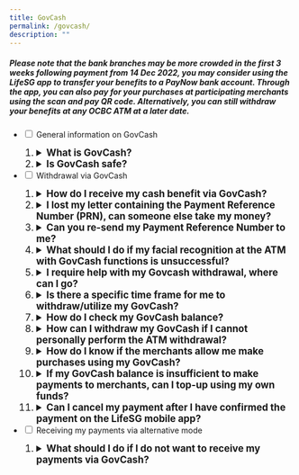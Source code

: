 ```yaml
---
title: GovCash
permalink: /govcash/
description: ""
---
```

##### Please note that the bank branches may be more crowded in the first 3 weeks following payment from 14 Dec 2022, you may consider using the LifeSG app to transfer your benefits to a PayNow bank account. Through the app, you can also pay for your purchases at participating merchants using the scan and pay QR code. Alternatively, you can still withdraw your benefits at any OCBC ATM at a later date.

<ul class="jekyllcodex_accordion">
  <li>
    <input type="checkbox" id="accordion1">
    <label for="accordion1">General information on GovCash</label>
    <div>
       <ol>
        <li class="Numbering" style="font-size:17px"><details>
		<summary><b>What is GovCash?</b></summary><br>GovCash is a payment mode that allows Singapore citizens to receive their benefits from Government agencies more quickly and conveniently. Singaporeans can withdraw their Government benefits in cash from over 500 OCBC ATMS located across Singapore. <br><br>
Previously, cheque recipients would have to deposit the cheques or encash them over the bank counters. GovCash allows them to receive their benefits at the OCBC ATM immediately at any time of the day. They are no longer restricted by the bank's operating hours. Singaporeans who prefer to seek assistance with their GovCash withdrawals can visit the ATMs located within OCBC's branches during operating hours, where OCBC Digital Ambassadors will be present to guide them. In addition, GovCash also allows recipients to use the scan-and-pay function and PayNow transfer option through the LifeSG mobile app.<br><br>
Click <a class="hyperlink" href="/files/GC insert AP.pdf">here </a>for the step-by-step guide. <br><br>
					<br><br>
</details></li>
<li class="Numbering" style="font-size:17px"><details><summary><b>Is GovCash safe?</b></summary><br>GovCash is as secure as receiving payments via cheque. It adopts the Singpass Face Verification technology to authenticate users, including a liveness-detection capability that blocks the use of photographs, videos or masks during the verification process. Users are also required to key in their unique 8-digit Payment Reference Number (PRN) during the withdrawal of the Government payout at the OCBC ATMs. <br></details></li> 
			</ol>
    </div>
	</li>  
  <li>
    <input type="checkbox" id="accordion2">
    <label for="accordion2">Withdrawal via GovCash</label>
    <div>
       <ol>
				  <li class="Numbering" style="font-size:17px"><details><summary><b>How do I receive my cash benefit via GovCash?</b></summary><br>You can transfer your benefits to your PayNow-NRIC-linked bank account or make payments to merchants by scanning their PayNow or NETS QR code using the LifeSG app.<br><br> The LifeSG app can be downloaded from the Apple App store or Google Play Store. <br><Br>Alternatively, you can withdraw your cash payout at OCBC ATMs islandwide. You just need to enter:<br><br>
						a) Your unique 8-digit Payment Reference Number (PRN)<br>
						b) Your NRIC number; and<br>
						c)	pass the facial verification<br><br>
You do not need to have an OCBC bank account to use this service. <br><br>
						You will receive the PRN via a letter and your Singpass app (if any) or SMS after AP Cash has been paid. You can also log into the <a href="https://www.govpayouts.gov.sg/cds/ap/login" class="hyperlink">e-services</a> with your Singpass to view your PRN by selecting “GovCash PRN” that is found at the menu on the left. This will only be available after the payment has been made.<br><br> You may refer to the <a class="hyperlink" href="/files/GC insert AP.pdf">step-by-step guide </a>for detailed instructions on ways you can utilise your GovCash benefits.  <br><br>
</details></li>
				  <li class="Numbering" style="font-size:17px"><details><summary><b>I lost my letter containing the Payment Reference Number (PRN), can someone else take my money?</b></summary><br>It is not possible to withdraw the money with just the Payment Reference Number as GovCash uses the Singpass Face Verification technology to authenticate users during the withdrawal of the Government benefits from OCBC ATMs. The Face Verification technology incorporates a liveness-detection capability that blocks the use of photographs, videos or masks during the verification process. <br><br>
						This security feature prevents any fraudulent withdrawal of the Government benefit by third party using photographs or videos belonging to the beneficiary and ensuring only the eligible Singaporean can perform the withdrawal of his or her Government benefit.
<br><br> 
</details></li>
				  <li class="Numbering" style="font-size:17px"><details><summary><b>Can you re-send my Payment Reference Number to me?</b></summary><br>You can log into the <a href="https://www.govpayouts.gov.sg/cds/ap/login" class="hyperlink">e-services</a> with your Singpass to view your PRN by selecting “GovCash PRN” that is found at the menu on the left. This will only be available after the payment has been made through GovCash.<br><br>
</details></li>
				  <li class="Numbering" style="font-size:17px"><details><summary><b>What should I do if my facial recognition at the ATM with GovCash functions is unsuccessful?</b></summary><br>Should the ATM be unable to verify your identity via Singpass Face Verification, please try again at the ATM. If further attempts are unsuccessful, please visit a NEW ATM located at selected OCBC branches (refer to OCBC website for latest list of NEW ATMs) during the branch operating hours, and OCBC Digital Ambassadors will be available to render assistance.<br><br>
</details></li>
				  <li class="Numbering" style="font-size:17px"><details><summary><b>I require help with my Govcash withdrawal, where can I go?</b></summary><br>Singaporeans who require assistance with their GovCash withdrawals can visit a NEW ATM located at selected OCBC branches (refer to OCBC website for latest list of NEW ATMs) during the branch operating hours, and OCBC Digital Ambassadors will be available to render assistance.<br><br>
</details></li>
			<li class="Numbering" style="font-size:17px"><details><summary><b>Is there a specific time frame for me to withdraw/utilize my GovCash?</b></summary><br>You can choose to withdraw/utilize your GovCash later and at your convenience. However, as the intent of the AP scheme is to cushion the impact of the planned GST increase for all Singaporeans, you are encouraged to withdraw/utilize your GovCash for daily expenses.<br><br>
</details></li><li class="Numbering" style="font-size:17px"><details><summary><b>How do I check my GovCash balance?</b></summary><br>To check your GovCash balance, please visit any OCBC ATMs with your 8-digit Payment Reference Number (PRN). Upon successful authentication, you will be able to view your GovCash balance. Alternatively, you may login to the LifeSG mobile app using your SingPass to view your GovCash balance and transaction history. You may refer to the <a class="hyperlink" href="/files/GC insert AP.pdf">step-by-step guide </a>for detailed instructions. <br></details></li>     
				 <li class="Numbering" style="font-size:17px"><details><summary><b>How can I withdraw my GovCash if I cannot personally perform the ATM withdrawal?</b></summary><br><b>Option 1: Use LifeSG to transfer to PayNow-NRIC linked bank account</b><br>
If you have an existing bank account, you can link your account to PayNow-NRIC with your bank. Thereafter, login to LifeSG mobile app (LifeSG) using your Singpass to transfer your GovCash to your PayNow-NRIC linked bank account. You will be able to receive future Government benefits more quickly into your PayNow-linked bank account.<br><br>
<b>Option 2: Use LifeSG  for Scan & Pay</b><br>
You can use LifeSG to scan participating merchant’s QR code for purchases or scan your friend/family’s QR code to transfer your GovCash to them.<br><br>
<b>Option 3: Appoint a proxy to perform ATM withdrawal on your behalf</b><br>
You can appoint a proxy or if you are no longer able to appoint a proxy due to your medical condition, your official representative can act as your proxy to perform the ATM withdrawal on your behalf. To do so, the following conditions must be met:<br><br>
The proxy must be:
<ul style="list-style-type:disc;">
	<li style="padding-bottom: 2px; font-size:15.5px"> Aged 21 years and above;</li>
	<li style="padding-bottom: 2px; font-size:15.5px">Is a next-of-kin or caregiver or appointed donee under the Lasting Power of Attorney (LPA) of the beneficiary)</li>
	</ul>
Required Documents:<br>
a) 	Memo or medical report signed-off by a medical doctor, which certifies the beneficiary’s medical condition that disallows him/her to personally perform the ATM withdrawal<br><br>
Note:	If the condition is non-permanent, the medical documentation must be dated within 1 year from the date of transaction by proxy. However, if the condition is known to be permanent (e.g. bedridden, immobile, physically incapacitated, disabled, intellectually disabled, autism, down syndrome, cerebral palsy, etc), the medical          documentation can be dated any time, and be used for future transactions.<br><br>
b)	Photocopy of beneficiary’s NRIC<br>
c)	Beneficiary’s GovCash Payment Reference Number (PRN) which is indicated in the payment notification to beneficiary<br>
d) 	Proxy’s original NRIC<br><br>
Proxy’s Action:<br>
Bring the required documents and visit a NEW ATM located at selected OCBC branches (refer to OCBC website for latest list of NEW ATMs) during the branch operating hours. OCBC Digital Ambassadors will be available to render assistance.<br><br>
You can only make purchases at merchants that accept PayNow/NETS QR code using the LifeSG app. You can look out for the PayNow/NETS logo on the SG QR label that is displayed by the merchants.<br><br>
</details></li>
				  <li class="Numbering" style="font-size:17px"><details><summary><b>How do I know if the merchants allow me make purchases using my GovCash?</b></summary><br>You can only make purchases at merchants that accept PayNow/NETS QR code using the LifeSG app. You can look out for the PayNow/NETS logo on the SG QR label that is displayed by the merchants.<br><br>
</details></li>  <li class="Numbering" style="font-size:17px"><details><summary><b>If my GovCash balance is insufficient to make payments to merchants, can I top-up using my own funds?</b></summary><br>Topping up your GovCash balance in the LifeSG mobile app is not available. For purchases of amounts above your GovCash balance, please pay the difference using other payment modes that the merchants accept (e.g. cash, debit/credit cards).<br><br>
</details></li> 
				 <li class="Numbering" style="font-size:17px"><details><summary><b>Can I cancel my payment after I have confirmed the payment on the LifeSG mobile app?</b></summary><br>No, your GovCash balance will be deducted upon successful payment.<br><br>
</details></li> 
      </ol>
    </div>
  <li>
    <input type="checkbox" id="accordion3">
    <label for="accordion3">Receiving my payments via alternative mode</label>
    <div>
      <ol>
        <li class="Numbering" style="font-size:17px"><details><summary><b>What should I do if I do not want to receive my payments via GovCash?</b></summary><br>If you do not wish to receive your AP Cash via GovCash, we would encourage you to register for PayNow-NRIC-linked bank account with your preferred bank. You may contact your bank for specific details on how to register your NRIC on PayNow.<br><br>If you have linked your NRIC to PayNow, your future AP Cash (if any) will be automatically credited to your PayNow-NRIC-linked bank account. You may contact your bank to check if you are registered on PayNow-NRIC.<br><br>Alternatively, you can choose to receive your payments via crediting to your bank account. To do so, you may login to the <a href="https://www.govpayouts.gov.sg/cds/ap/login" class="hyperlink">e-services</a> using your Singpass, select “Payment Instruction” and update your POSB/DBS, OCBC or UOB bank account details.
<br><br>
</details></li>
				</ol>
    </div>
  </li>
